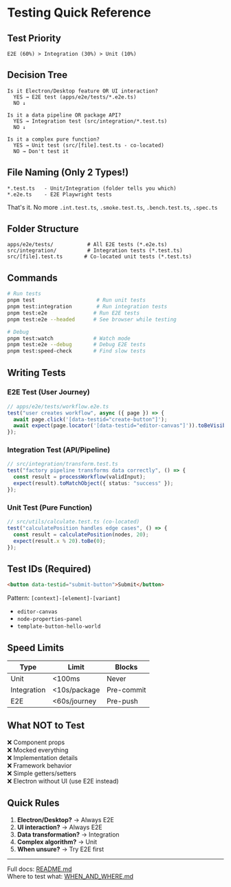 # Testing Quick Reference

## Test Priority

```
E2E (60%) > Integration (30%) > Unit (10%)
```

## Decision Tree

```
Is it Electron/Desktop feature OR UI interaction?
  YES → E2E test (apps/e2e/tests/*.e2e.ts)
  NO ↓

Is it a data pipeline OR package API?
  YES → Integration test (src/integration/*.test.ts)
  NO ↓

Is it a complex pure function?
  YES → Unit test (src/[file].test.ts - co-located)
  NO → Don't test it
```

## File Naming (Only 2 Types!)

```
*.test.ts   - Unit/Integration (folder tells you which)
*.e2e.ts    - E2E Playwright tests
```

That's it. No more `.int.test.ts`, `.smoke.test.ts`, `.bench.test.ts`,
`.spec.ts`

## Folder Structure

```
apps/e2e/tests/           # All E2E tests (*.e2e.ts)
src/integration/          # Integration tests (*.test.ts)
src/[file].test.ts       # Co-located unit tests (*.test.ts)
```

## Commands

```bash
# Run tests
pnpm test                    # Run unit tests
pnpm test:integration        # Run integration tests
pnpm test:e2e               # Run E2E tests
pnpm test:e2e --headed      # See browser while testing

# Debug
pnpm test:watch             # Watch mode
pnpm test:e2e --debug       # Debug E2E tests
pnpm test:speed-check       # Find slow tests
```

## Writing Tests

### E2E Test (User Journey)

```typescript
// apps/e2e/tests/workflow.e2e.ts
test("user creates workflow", async ({ page }) => {
  await page.click('[data-testid="create-button"]');
  await expect(page.locator('[data-testid="editor-canvas"]')).toBeVisible();
});
```

### Integration Test (API/Pipeline)

```typescript
// src/integration/transform.test.ts
test("factory pipeline transforms data correctly", () => {
  const result = processWorkflow(validInput);
  expect(result).toMatchObject({ status: "success" });
});
```

### Unit Test (Pure Function)

```typescript
// src/utils/calculate.test.ts (co-located)
test("calculatePosition handles edge cases", () => {
  const result = calculatePosition(nodes, 20);
  expect(result.x % 20).toBe(0);
});
```

## Test IDs (Required)

```html
<button data-testid="submit-button">Submit</button>
```

Pattern: `[context]-[element]-[variant]`

- `editor-canvas`
- `node-properties-panel`
- `template-button-hello-world`

## Speed Limits

| Type        | Limit        | Blocks     |
| ----------- | ------------ | ---------- |
| Unit        | <100ms       | Never      |
| Integration | <10s/package | Pre-commit |
| E2E         | <60s/journey | Pre-push   |

## What NOT to Test

❌ Component props  
❌ Mocked everything  
❌ Implementation details  
❌ Framework behavior  
❌ Simple getters/setters  
❌ Electron without UI (use E2E instead)

## Quick Rules

1. **Electron/Desktop?** → Always E2E
2. **UI interaction?** → Always E2E
3. **Data transformation?** → Integration
4. **Complex algorithm?** → Unit
5. **When unsure?** → Try E2E first

---

Full docs: [README.md](./README.md)  
Where to test what: [WHEN_AND_WHERE.md](./WHEN_AND_WHERE.md)
